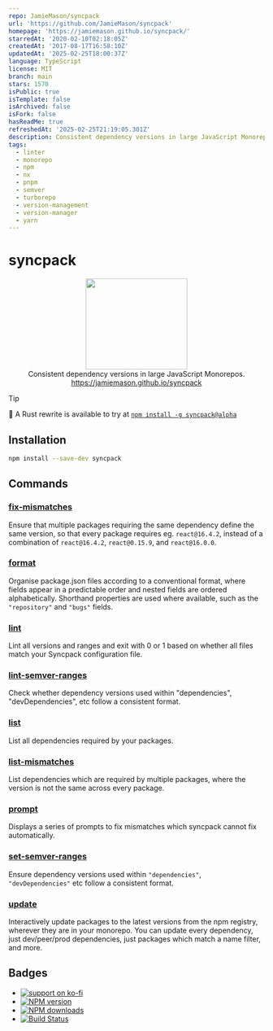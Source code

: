 ```yaml
---
repo: JamieMason/syncpack
url: 'https://github.com/JamieMason/syncpack'
homepage: 'https://jamiemason.github.io/syncpack/'
starredAt: '2020-02-10T02:18:05Z'
createdAt: '2017-08-17T16:58:10Z'
updatedAt: '2025-02-25T18:00:37Z'
language: TypeScript
license: MIT
branch: main
stars: 1570
isPublic: true
isTemplate: false
isArchived: false
isFork: false
hasReadMe: true
refreshedAt: '2025-02-25T21:19:05.301Z'
description: Consistent dependency versions in large JavaScript Monorepos.
tags:
  - linter
  - monorepo
  - npm
  - nx
  - pnpm
  - semver
  - turborepo
  - version-management
  - version-manager
  - yarn
---
```


# syncpack

<p align="center">
  <img src="https://jamiemason.github.io/syncpack/logo.svg" width="200" height="179" alt="">
  <br>Consistent dependency versions in large JavaScript Monorepos.
  <br><a href="https://jamiemason.github.io/syncpack">https://jamiemason.github.io/syncpack</a>
</p>

> [!TIP]
> 🦀 A Rust rewrite is available to try at [`npm install -g syncpack@alpha`](https://github.com/JamieMason/syncpack/releases?q=14.0.0)

## Installation

```bash
npm install --save-dev syncpack
```

## Commands

### [fix-mismatches](https://jamiemason.github.io/syncpack/command/fix-mismatches)

Ensure that multiple packages requiring the same dependency define the same version, so that every package requires eg. `react@16.4.2`, instead of a combination of `react@16.4.2`, `react@0.15.9`, and `react@16.0.0`.

### [format](https://jamiemason.github.io/syncpack/command/format)

Organise package.json files according to a conventional format, where fields appear in a predictable order and nested fields are ordered alphabetically. Shorthand properties are used where available, such as the `"repository"` and `"bugs"` fields.

### [lint](https://jamiemason.github.io/syncpack/command/lint)

Lint all versions and ranges and exit with 0 or 1 based on whether all files match your Syncpack configuration file.

### [lint-semver-ranges](https://jamiemason.github.io/syncpack/command/lint-semver-ranges)

Check whether dependency versions used within "dependencies", "devDependencies", etc follow a consistent format.

### [list](https://jamiemason.github.io/syncpack/command/list)

List all dependencies required by your packages.

### [list-mismatches](https://jamiemason.github.io/syncpack/command/list-mismatches)

List dependencies which are required by multiple packages, where the version is not the same across every package.

### [prompt](https://jamiemason.github.io/syncpack/command/prompt)

Displays a series of prompts to fix mismatches which syncpack cannot fix automatically.

### [set-semver-ranges](https://jamiemason.github.io/syncpack/command/set-semver-ranges)

Ensure dependency versions used within `"dependencies"`, `"devDependencies"` etc follow a consistent format.

### [update](https://jamiemason.github.io/syncpack/command/update)

Interactively update packages to the latest versions from the npm registry, wherever they are in your monorepo. You can update every dependency, just dev/peer/prod dependencies, just packages which match a name filter, and more.

## Badges

- [![support on ko-fi](https://ko-fi.com/img/githubbutton_sm.svg)](https://ko-fi.com/C0C4PY4P)
- [![NPM version](http://img.shields.io/npm/v/syncpack.svg?style=flat-square)](https://www.npmjs.com/package/syncpack)
- [![NPM downloads](http://img.shields.io/npm/dm/syncpack.svg?style=flat-square)](https://www.npmjs.com/package/syncpack)
- [![Build Status](https://img.shields.io/github/actions/workflow/status/JamieMason/syncpack/ci.yaml?branch=main)](https://github.com/JamieMason/syncpack/actions)
